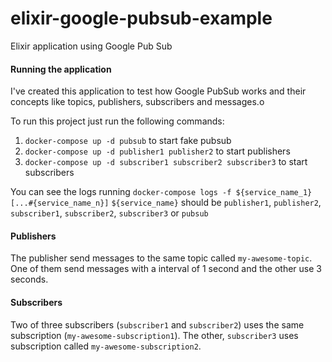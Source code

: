 # elixir-google-pubsub-example
Elixir application using Google Pub Sub



#### Running the application

I've created this application to test how Google PubSub works and their concepts like topics, publishers, subscribers and messages.o

To run this project just run the following commands:

1. `docker-compose up -d pubsub` to start fake pubsub
2. `docker-compose up -d publisher1 publisher2` to start publishers
3. `docker-compose up -d subscriber1 subscriber2 subscriber3` to start subscribers

You can see the logs running `docker-compose logs -f ${service_name_1} [...#{service_name_n}]`
`${service_name}` should be `publisher1`, `publisher2`, `subscriber1`, `subscriber2`, `subscriber3` or `pubsub`



#### Publishers

The publisher send messages to the same topic called `my-awesome-topic`.
One of them send messages with a interval of 1 second and the other use 3 seconds.



#### Subscribers

Two of three subscribers (`subscriber1` and `subscriber2`) uses the same subscription (`my-awesome-subscription1`).
The other, `subscriber3` uses subscription called `my-awesome-subscription2`.
